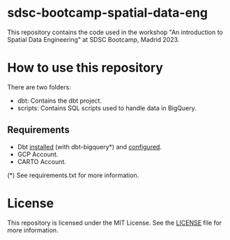 # sdsc-bootcamp-spatial-data-eng

This repository contains the code used in the workshop "An introduction to Spatial Data Engineering" at SDSC Bootcamp, Madrid 2023.

# How to use this repository

There are two folders:
- dbt: Contains the dbt project.
- scripts: Contains SQL scripts used to handle data in BigQuery.

## Requirements

- Dbt [installed](https://docs.getdbt.com/docs/core/pip-install) (with dbt-bigquery*) and [configured](https://docs.getdbt.com/docs/core/connect-data-platform/bigquery-setup).
- GCP Account.
- CARTO Account.

(*) See requirements.txt for more information.

# License

This repository is licensed under the MIT License. See the [LICENSE](LICENSE) file for more information.